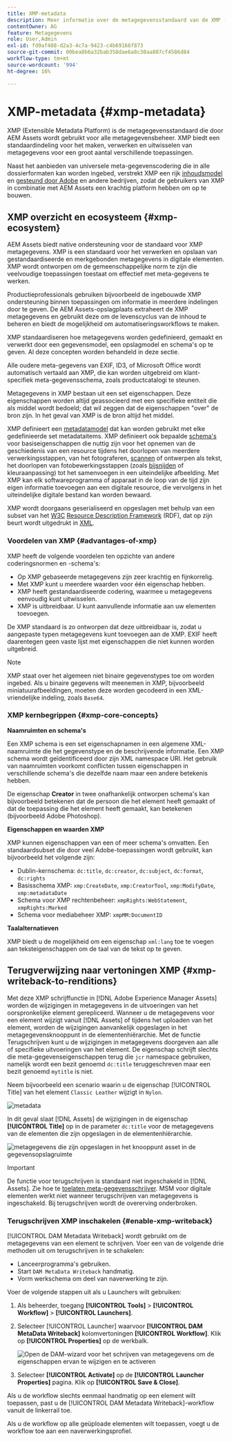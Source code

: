 ```yaml
---
title: XMP-metadata
description: Meer informatie over de metagegevensstandaard van de XMP (Extensible Metadata Platform) voor metagegevensbeheer. Deze wordt door AEM gebruikt als een gestandaardiseerde indeling voor het maken, verwerken en uitwisselen van metagegevens.
contentOwner: AG
feature: Metagegevens
role: User,Admin
exl-id: fd9af408-d2a3-4c7a-9423-c4b69166f873
source-git-commit: 00bea8b6a32bab358dae6a8c30aa807cf4586d84
workflow-type: tm+mt
source-wordcount: '994'
ht-degree: 16%

---
```


# XMP-metadata {#xmp-metadata}

XMP (Extensible Metadata Platform) is de metagegevensstandaard die door AEM Assets wordt gebruikt voor alle metagegevensbeheer. XMP biedt een standaardindeling voor het maken, verwerken en uitwisselen van metagegevens voor een groot aantal verschillende toepassingen.

Naast het aanbieden van universele meta-gegevenscodering die in alle dossierformaten kan worden ingebed, verstrekt XMP een rijk [inhoudsmodel](#xmp-core-concepts) en [gesteund door Adobe](#advantages-of-xmp) en andere bedrijven, zodat de gebruikers van XMP in combinatie met AEM Assets een krachtig platform hebben om op te bouwen.

## XMP overzicht en ecosysteem {#xmp-ecosystem}

AEM Assets biedt native ondersteuning voor de standaard voor XMP metagegevens. XMP is een standaard voor het verwerken en opslaan van gestandaardiseerde en merkgebonden metagegevens in digitale elementen. XMP wordt ontworpen om de gemeenschappelijke norm te zijn die veelvoudige toepassingen toestaat om effectief met meta-gegevens te werken.

Productieprofessionals gebruiken bijvoorbeeld de ingebouwde XMP ondersteuning binnen toepassingen om informatie in meerdere indelingen door te geven. De AEM Assets-opslagplaats extraheert de XMP metagegevens en gebruikt deze om de levenscyclus van de inhoud te beheren en biedt de mogelijkheid om automatiseringsworkflows te maken.

XMP standaardiseren hoe metagegevens worden gedefinieerd, gemaakt en verwerkt door een gegevensmodel, een opslagmodel en schema&#39;s op te geven. Al deze concepten worden behandeld in deze sectie.

Alle oudere meta-gegevens van EXIF, ID3, of Microsoft Office wordt automatisch vertaald aan XMP, die kan worden uitgebreid om klant-specifiek meta-gegevensschema, zoals productcatalogi te steunen.

Metagegevens in XMP bestaan uit een set eigenschappen. Deze eigenschappen worden altijd geassocieerd met een specifieke entiteit die als middel wordt bedoeld; dat wil zeggen dat de eigenschappen &quot;over&quot; de bron zijn. In het geval van XMP is de bron altijd het middel.

XMP definieert een [metadatamodel](https://nl.wikipedia.org/wiki/Metadata) dat kan worden gebruikt met elke gedefinieerde set metadataitems. XMP definieert ook bepaalde [schema&#39;s](https://nl.wikipedia.org/wiki/XML_schema) voor basiseigenschappen die nuttig zijn voor het opnemen van de geschiedenis van een resource tijdens het doorlopen van meerdere verwerkingsstappen, van het fotograferen, [scannen](https://en.wikipedia.org/wiki/Image_scanner) of ontwerpen als tekst, het doorlopen van fotobewerkingsstappen (zoals [bijsnijden](https://en.wikipedia.org/wiki/Cropping_%28image%29) of kleuraanpassing) tot het samenvoegen in een uiteindelijke afbeelding. Met XMP kan elk softwareprogramma of apparaat in de loop van de tijd zijn eigen informatie toevoegen aan een digitale resource, die vervolgens in het uiteindelijke digitale bestand kan worden bewaard.

XMP wordt doorgaans geserialiseerd en opgeslagen met behulp van een subset van het [W3C](https://nl.wikipedia.org/wiki/World_Wide_Web_Consortium) [Resource Description Framework](https://nl.wikipedia.org/wiki/Resource_Description_Framework) (RDF), dat op zijn beurt wordt uitgedrukt in [XML](https://nl.wikipedia.org/wiki/XML).

### Voordelen van XMP {#advantages-of-xmp}

XMP heeft de volgende voordelen ten opzichte van andere coderingsnormen en -schema&#39;s:

* Op XMP gebaseerde metagegevens zijn zeer krachtig en fijnkorrelig.
* Met XMP kunt u meerdere waarden voor één eigenschap hebben.
* XMP heeft gestandaardiseerde codering, waarmee u metagegevens eenvoudig kunt uitwisselen.
* XMP is uitbreidbaar. U kunt aanvullende informatie aan uw elementen toevoegen.

De XMP standaard is zo ontworpen dat deze uitbreidbaar is, zodat u aangepaste typen metagegevens kunt toevoegen aan de XMP. EXIF heeft daarentegen geen vaste lijst met eigenschappen die niet kunnen worden uitgebreid.

>[!NOTE]
>
>XMP staat over het algemeen niet binaire gegevenstypes toe om worden ingebed. Als u binaire gegevens wilt meenemen in XMP, bijvoorbeeld miniatuurafbeeldingen, moeten deze worden gecodeerd in een XML-vriendelijke indeling, zoals `Base64`.

### XMP kernbegrippen {#xmp-core-concepts}

**Naamruimten en schema&#39;s**

Een XMP schema is een set eigenschapnamen in een algemene XML-naamruimte die
het gegevenstype en de beschrijvende informatie. Een XMP schema wordt geïdentificeerd door zijn XML namespace URI. Het gebruik van naamruimten voorkomt conflicten tussen eigenschappen in verschillende schema&#39;s die dezelfde naam maar een andere betekenis hebben.

De eigenschap **Creator** in twee onafhankelijk ontworpen schema&#39;s kan bijvoorbeeld betekenen dat de persoon die het element heeft gemaakt of dat de toepassing die het element heeft gemaakt, kan betekenen (bijvoorbeeld Adobe Photoshop).

**Eigenschappen en waarden XMP**

XMP kunnen eigenschappen van een of meer schema&#39;s omvatten. Een standaardsubset die door veel Adobe-toepassingen wordt gebruikt, kan bijvoorbeeld het volgende zijn:

* Dublin-kernschema: `dc:title`, `dc:creator`, `dc:subject`, `dc:format`, `dc:rights`
* Basisschema XMP: `xmp:CreateDate`, `xmp:CreatorTool`, `xmp:ModifyDate`, `xmp:metadataDate`
* Schema voor XMP rechtenbeheer: `xmpRights:WebStatement`, `xmpRights:Marked`
* Schema voor mediabeheer XMP: `xmpMM:DocumentID`

**Taalalternatieven**

XMP biedt u de mogelijkheid om een eigenschap `xml:lang` toe te voegen aan teksteigenschappen om de taal van de tekst op te geven.

## Terugverwijzing naar vertoningen XMP {#xmp-writeback-to-renditions}

Met deze XMP schrijffunctie in [!DNL Adobe Experience Manager Assets] worden de wijzigingen in metagegevens in de uitvoeringen van het oorspronkelijke element gerepliceerd.
Wanneer u de metagegevens voor een element wijzigt vanuit [!DNL Assets] of tijdens het uploaden van het element, worden de wijzigingen aanvankelijk opgeslagen in het metagegevensknooppunt in de elementenhiërarchie. Met de functie Terugschrijven kunt u de wijzigingen in metagegevens doorgeven aan alle of specifieke uitvoeringen van het element. De eigenschap schrijft slechts die meta-gegevenseigenschappen terug die `jcr` namespace gebruiken, namelijk wordt een bezit genoemd `dc:title` teruggeschreven maar een bezit genoemd `mytitle` is niet.

Neem bijvoorbeeld een scenario waarin u de eigenschap [!UICONTROL Title] van het element `Classic Leather` wijzigt in `Nylon`.

![metadata](assets/metadata.png)

In dit geval slaat [!DNL Assets] de wijzigingen in de eigenschap **[!UICONTROL Title]** op in de parameter `dc:title` voor de metagegevens van de elementen die zijn opgeslagen in de elementenhiërarchie.

![metagegevens die zijn opgeslagen in het knooppunt asset in de gegevensopslagruimte](assets/metadata_stored.png)

>[!IMPORTANT]
>
>De functie voor terugschrijven is standaard niet ingeschakeld in [!DNL Assets]. Zie hoe te [toelaten meta-gegevensschrijver](#enable-xmp-writeback). MSM voor digitale elementen werkt niet wanneer terugschrijven van metagegevens is ingeschakeld. Bij terugschrijven wordt de overerving onderbroken.

### Terugschrijven XMP inschakelen {#enable-xmp-writeback}

[!UICONTROL DAM Metadata Writeback] wordt gebruikt om de metagegevens van een element te schrijven. Voer een van de volgende drie methoden uit om terugschrijven in te schakelen:

* Lanceerprogramma&#39;s gebruiken.
* Start `DAM MetaData Writeback` handmatig.
* Vorm werkschema om deel van naverwerking te zijn.

Voer de volgende stappen uit als u Launchers wilt gebruiken:

1. Als beheerder, toegang **[!UICONTROL Tools]** > **[!UICONTROL Workflow]** > **[!UICONTROL Launchers]**.
1. Selecteer [!UICONTROL Launcher] waarvoor **[!UICONTROL DAM MetaData Writeback]** kolomvertoningen **[!UICONTROL Workflow]**. Klik op **[!UICONTROL Properties]** op de werkbalk.

   ![Open de DAM-wizard voor het schrijven van metagegevens om de eigenschappen ervan te wijzigen en te activeren](assets/launcher-properties-metadata-writeback1.png)

1. Selecteer **[!UICONTROL Activate]** op de **[!UICONTROL Launcher Properties]** pagina. Klik op **[!UICONTROL Save & Close]**.

Als u de workflow slechts eenmaal handmatig op een element wilt toepassen, past u de [!UICONTROL DAM Metadata Writeback]-workflow vanuit de linkerrail toe.

Als u de workflow op alle geüploade elementen wilt toepassen, voegt u de workflow toe aan een naverwerkingsprofiel.

<!-- Commenting for now. Need to document how to enable metadata writeback. See CQDOC-17254.

### Enable XMP writeback {#enable-xmp-writeback}

To enable the metadata changes to be propagated to the renditions of the asset when uploading it, modify the **[!UICONTROL Adobe CQ DAM Rendition Maker]** configuration in Configuration Manager.

1. To open Configuration Manager, access `https://[aem_server]:[port]/system/console/configMgr`.
1. Open the **[!UICONTROL Adobe CQ DAM Rendition Maker]** configuration.
1. Select the **[!UICONTROL Propagate XMP]** option, and then save the changes.

### Enable XMP write-back for specific renditions {#enable-xmp-writeback-for-specific-renditions}

To let the XMP write-back feature propagate metadata changes to select renditions, specify these renditions to the [!UICONTROL XMP Writeback Process] workflow step of DAM Metadata WriteBack workflow. By default, this step is configured with the original rendition.

For the XMP write-back feature to propagate metadata to the rendition thumbnails 140.100.png and 319.319.png, perform these steps.

1. Tap/click the AEM logo, and then navigate to **[!UICONTROL Tools]** &gt; **[!UICONTROL Workflow]** &gt; **[!UICONTROL Models]**.
1. From the Models page, open the **[!UICONTROL DAM Metadata Writeback]** workflow model.
1. In the **[!UICONTROL DAM Metadata Writeback]** properties page, open the **[!UICONTROL XMP Writeback Process]** step.
1. In the **[!UICONTROL Step Properties]** dialog box, tap/click the **[!UICONTROL Process]** tab.
1. In the **[!UICONTROL Arguments]** box, add `rendition:cq5dam.thumbnail.140.100.png,rendition:cq5dam.thumbnail.319.319.png`, and then tap/click **[!UICONTROL OK]**.

   ![step_properties](assets/step_properties.png)

1. Save the changes.
1. To regenerate the Pyramid TIFF (PTIFF) renditions for Dynamic Media images with the new attributes, add the **[!UICONTROL Dynamic Media Process Image Assets]** step to the DAM Metadata write-back workflow. PTIFF renditions are only created and stored locally in a Dynamic Media Hybrid implementation.

1. Save the workflow.

The metadata changes are propagated to the renditions renditions thumbnail.140.100.png and thumbnail.319.319.png of the asset, and not the others.
-->
